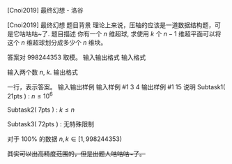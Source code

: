 



[Cnoi2019] 最终幻想 - 洛谷














[Cnoi2019] 最终幻想
题目背景
理论上来说，压轴的应该是一道数据结构题，可是它咕咕咕~了.
题目描述
你有一个 $n$ 维超球, 求使用 $k$ 个 $n-1$ 维超平面可以将这个 $n$ 维超球划分成多少个 $n$ 维块。

答案对 $998244353$ 取模。
输入输出格式
输入格式

输入两个数 $n$, $k$.
输出格式

一行，表示答案。
输入输出样例
输入样例 #1
3 4
输出样例 #1
15
说明
Subtask1( 21pts ) : $n \le 10^6$

Subtask2( 7pts )   : $k \le n$

Subtask3( 72pts ) : 无特殊限制

对于 100% 的数据 $n, k \in [1,998244353)$

~~其实可以出高精度范围的，但是出题人咕咕咕~了。~~






